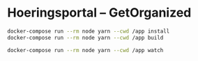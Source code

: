# Hoeringsportal – GetOrganized

```sh
docker-compose run --rm node yarn --cwd /app install
docker-compose run --rm node yarn --cwd /app build

docker-compose run --rm node yarn --cwd /app watch
```

